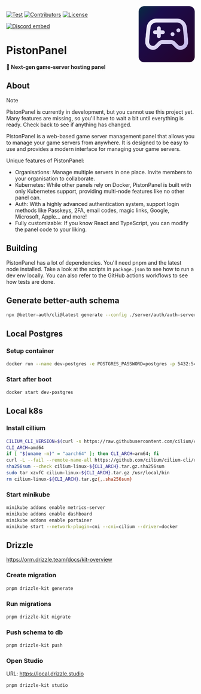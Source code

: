 <img align="right" src="https://github.com/AlexProgrammerDE/PistonPanel/blob/main/public/logo.png?raw=true" height="150" width="150">

<a href="https://github.com/AlexProgrammerDE/PistonPanel/actions/workflows/build.yml"><img src="https://github.com/AlexProgrammerDE/PistonPanel/actions/workflows/build.yml/badge.svg?branch=main" alt="Test"></a>
<a href="https://github.com/AlexProgrammerDE/PistonPanel/graphs/contributors"><img src="https://img.shields.io/github/contributors/AlexProgrammerDE/PistonPanel.svg" alt="Contributors"></a>
<a href="https://github.com/AlexProgrammerDE/PistonPanel/blob/main/LICENSE"><img src="https://img.shields.io/github/license/AlexProgrammerDE/PistonPanel.svg" alt="License"></a>

<a href="https://discord.gg/vHgRd6YZmH"><img src="https://discordapp.com/api/guilds/739784741124833301/embed.png" alt="Discord embed"></a>

# PistonPanel

**🌠 Next-gen game-server hosting panel**

## About

> [!NOTE]
> PistonPanel is currently in development, but you cannot use this project yet. Many features are missing, so you'll
> have to wait a bit until everything is ready. Check back to see if anything has changed.

PistonPanel is a web-based game server management panel that allows you to manage your game servers from anywhere.
It is designed to be easy to use and provides a modern interface for managing your game servers.

Unique features of PistonPanel:

- Organisations: Manage multiple servers in one place. Invite members to your organisation to collaborate.
- Kubernetes: While other panels rely on Docker, PistonPanel is built with only Kubernetes support, providing multi-node
  features like no other panel can.
- Auth: With a highly advanced authentication system, support login methods like Passkeys, 2FA, email codes, magic
  links, Google, Microsoft, Apple... and more!
- Fully customizable: If you know React and TypeScript, you can modify the panel code to your liking.

## Building

PistonPanel has a lot of dependencies. You'll need pnpm and the latest node installed.
Take a look at the scripts in `package.json` to see how to run a dev env locally.
You can also refer to the GitHub actions workflows to see how tests are done.

## Generate better-auth schema

```bash
npx @better-auth/cli@latest generate --config ./server/auth/auth-server.tsx  --output ./server/db/auth-schema.ts
```

## Local Postgres

### Setup container

```bash
docker run --name dev-postgres -e POSTGRES_PASSWORD=postgres -p 5432:5432 -d postgres
```

### Start after boot

```bash
docker start dev-postgres
```

## Local k8s

### Install cillium

```bash
CILIUM_CLI_VERSION=$(curl -s https://raw.githubusercontent.com/cilium/cilium-cli/master/stable.txt)
CLI_ARCH=amd64
if [ "$(uname -m)" = "aarch64" ]; then CLI_ARCH=arm64; fi
curl -L --fail --remote-name-all https://github.com/cilium/cilium-cli/releases/download/${CILIUM_CLI_VERSION}/cilium-linux-${CLI_ARCH}.tar.gz{,.sha256sum}
sha256sum --check cilium-linux-${CLI_ARCH}.tar.gz.sha256sum
sudo tar xzvfC cilium-linux-${CLI_ARCH}.tar.gz /usr/local/bin
rm cilium-linux-${CLI_ARCH}.tar.gz{,.sha256sum}
```

### Start minikube

```bash
minikube addons enable metrics-server
minikube addons enable dashboard
minikube addons enable portainer
minikube start --network-plugin=cni --cni=cilium --driver=docker
```

## Drizzle

https://orm.drizzle.team/docs/kit-overview

### Create migration

```bash
pnpm drizzle-kit generate
```

### Run migrations

```bash
pnpm drizzle-kit migrate
```

### Push schema to db

```bash
pnpm drizzle-kit push
```

### Open Studio

URL: https://local.drizzle.studio

```bash
pnpm drizzle-kit studio
```
